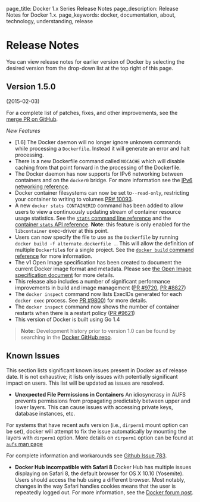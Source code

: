 page_title: Docker 1.x Series Release Notes
page_description: Release Notes for Docker 1.x.
page_keywords: docker, documentation, about, technology, understanding, release

# Release Notes

You can view release notes for earlier version of Docker by selecting the
desired version from the drop-down list at the top right of this page.

## Version 1.5.0
(2015-02-03)

For a complete list of patches, fixes, and other improvements, see the
[merge PR on GitHub](https://github.com/docker/docker/pull/10286).

*New Features*

* [1.6] The Docker daemon will no longer ignore unknown commands
  while processing a `Dockerfile`. Instead it will generate an error and halt
  processing.
* There is a new Dockerfile command called `NOCACHE` which will disable
  caching from that point forward in the processing of the Dockerfile.
* The Docker daemon has now supports for IPv6 networking between containers
  and on the `docker0` bridge. For more information see the
  [IPv6 networking reference](/articles/networking/#ipv6).
* Docker container filesystems can now be set to`--read-only`, restricting your
  container to writing to volumes [PR# 10093](https://github.com/docker/docker/pull/10093).
* A new `docker stats CONTAINERID` command has been added to allow users to view a
  continuously updating stream of container resource usage statistics. See the
  [`stats` command line reference](/reference/commandline/cli/#stats) and the
  [container `stats` API reference](/reference/api/docker_remote_api_v1.17/#get-container-stats-based-on-resource-usage).
  **Note**: this feature is only enabled for the `libcontainer` exec-driver at this point.
* Users can now specify the file to use as the `Dockerfile` by running
  `docker build -f alternate.dockerfile .`. This will allow the definition of multiple
  `Dockerfile`s for a single project. See the [`docker build` command reference](
/reference/commandline/cli/#build) for more information.
* The v1 Open Image specification has been created to document the current Docker image
  format and metadata. Please see [the Open Image specification document](
https://github.com/docker/docker/blob/master/image/spec/v1.md) for more details.
* This release also includes a number of significant performance improvements in
  build and image management ([PR #9720](https://github.com/docker/docker/pull/9720),
  [PR #8827](https://github.com/docker/docker/pull/8827))
* The `docker inspect` command now lists ExecIDs generated for each `docker exec` process.
  See [PR #9800](https://github.com/docker/docker/pull/9800)) for more details.
* The `docker inspect` command now shows the number of container restarts when there
  is a restart policy ([PR #9621](https://github.com/docker/docker/pull/9621))
* This version of Docker is built using Go 1.4

> **Note:**
> Development history prior to version 1.0 can be found by
> searching in the [Docker GitHub repo](https://github.com/docker/docker).

## Known Issues

This section lists significant known issues present in Docker as of release
date. It is not exhaustive; it lists only issues with potentially significant
impact on users. This list will be updated as issues are resolved.

* **Unexpected File Permissions in Containers**
An idiosyncrasy in AUFS prevents permissions from propagating predictably
between upper and lower layers. This can cause issues with accessing private
keys, database instances, etc.

For systems that have recent aufs version (i.e., `dirperm1` mount option can
be set), docker will attempt to fix the issue automatically by mounting
the layers with `dirperm1` option. More details on `dirperm1` option can be
found at [`aufs` man page](http://aufs.sourceforge.net/aufs3/man.html)

For complete information and workarounds see
[Github Issue 783](https://github.com/docker/docker/issues/783).

* **Docker Hub incompatible with Safari 8**
Docker Hub has multiple issues displaying on Safari 8, the default browser
for OS X 10.10 (Yosemite). Users should access the hub using a different
browser. Most notably, changes in the way Safari handles cookies means that the
user is repeatedly logged out. For more information, see the [Docker
forum post](https://forums.docker.com/t/new-safari-in-yosemite-issue/300).
